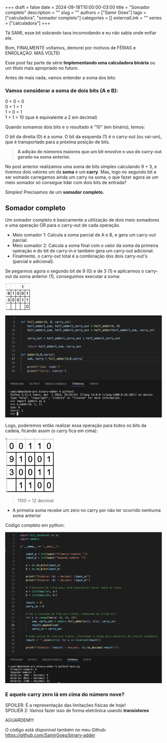 +++ 
draft = false
date = 2024-09-18T10:00:00-03:00
title = "Somador completo"
description = ""
slug = ""
authors = ["Samir Góes"]
tags = ["calculadora", "somador completo"]
categories = []
externalLink = ""
series = ["calculadora"]
+++

Tá SAMI, esse bit sobrando tava incomodando e eu não sabia onde enfiar ele.

Bom, FINALMENTE voltamos, demorei por motivos de FÉRIAS e ENROLAÇÃO. MAS VOLTEI

Esse post faz parte da série **Implementando uma calculadora binária** ou um título mais apropriado no futuro.

Antes de mais nada, vamos entender a soma dos bits:

### Vamos considerar a soma de dois bits (A e B):

0 + 0 = 0  
0 + 1 = 1  
1 + 0 = 1  
1 + 1 = 10 (que é equivalente a 2 em decimal)  

Quando somamos dois bits e o resultado é "10" (em binário), temos:

O bit da direita (0) é a soma.
O bit da esquerda (1) é o carry-out (ou vai-um), que é transportado para a próxima posição de bits.

> **A adição de números maiores que um bit envolve o uso do carry-out gerado na soma anterior.**


No post anterior realizamos uma soma de bits simples calculando 9 + 3, e tivemos dois valores um da **soma** e um **carry**.  Mas, logo no segundo bit a ser somado carregamos ainda um carry na soma, o que fazer agora se um meio somador só consegue lidar com dois bits de entrada?


Simples! Precisamos de um **somador completo.**

## Somador completo

Um somador completo é basicamente a utilização de dois meio somadores e uma operação OR para o carry-out de cada operação.


- Meio somador 1: Calcula a soma parcial de A e B, e gera um carry-out parcial.  
- Meio somador 2: Calcula a soma final com o valor da soma da primeira operação e do bit de carry-in e também gera um carry-out adicional.  
- Finalmente, o carry-out total é a combinação dos dois carry-out's (parcial e adicional).  

Se pegarmos agora o segundo bit de 9 (0) e de 3 (1) e aplicarmos o carry-out da soma anterior (1), conseguimos executar a soma:

![soma de nove com três](soma9e3.png)


![Soma da segunda casa com o carry](full_adder.png)

Logo, poderemos então realizar essa operação para todos os bits da cadeia, ficando assim (o carry fica em cima):

![Resultado da soma](soma.png)

> 1100 = 12 decimal

- A primeira soma recebe um zero no carry por não ter ocorrido nenhuma soma anterior

Código completo em python:

![Código em python](codigo_python.png)


### E aquele carry zero lá em cima do número nove?
SPOILER: É a representação das limitações físicas de hoje!  
SPOLIER 2: Vamos fazer isso de forma eletrônica usando **transistores**

AGUARDEM!!!

O código está disponível também no meu Github: https://github.com/SamirGoes/binary-adder